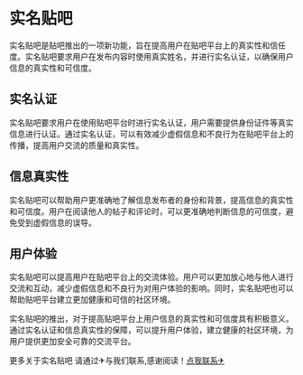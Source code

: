 # 实名贴吧

实名贴吧是贴吧推出的一项新功能，旨在提高用户在贴吧平台上的真实性和信任度。实名贴吧要求用户在发布内容时使用真实姓名，并进行实名认证，以确保用户信息的真实性和可信度。

## 实名认证

实名贴吧要求用户在使用贴吧平台时进行实名认证，用户需要提供身份证件等真实信息进行认证。通过实名认证，可以有效减少虚假信息和不良行为在贴吧平台上的传播，提高用户交流的质量和真实性。

## 信息真实性

实名贴吧可以帮助用户更准确地了解信息发布者的身份和背景，提高信息的真实性和可信度。用户在阅读他人的帖子和评论时，可以更准确地判断信息的可信度，避免受到虚假信息的误导。

## 用户体验

实名贴吧可以提高用户在贴吧平台上的交流体验。用户可以更加放心地与他人进行交流和互动，减少虚假信息和不良行为对用户体验的影响。同时，实名贴吧也可以帮助贴吧平台建立更加健康和可信的社区环境。

实名贴吧的推出，对于提高贴吧平台上用户信息的真实性和可信度具有积极意义。通过实名认证和信息真实性的保障，可以提升用户体验，建立健康的社区环境，为用户提供更加安全可靠的交流平台。

更多关于实名贴吧 请通过✈与我们联系,感谢阅读！[点我联系✈](https://app.k02.cc)